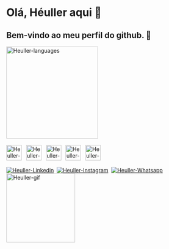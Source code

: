 # Olá, Héuller aqui 👋
## Bem-vindo ao meu perfil do github. 🌱

<div>
  <a href="https://www.github.com/hllrdev">
    <img alt="Heuller-languages" width="240em" src="https://github-readme-stats.vercel.app/api/top-langs/?username=hllrdev&theme=dracula" />
  </a>
</div>
<br/>
<div>
  <img align="center" alt="Heuller-Vue" height="40" width="40" src="https://api.iconify.design/skill-icons:vuejs-light.svg?color=%23888888">&nbsp;&nbsp;
  <img align="center" alt="Heuller-Nuxt" height="40" width="40" src="https://api.iconify.design/skill-icons:nuxtjs-light.svg?color=%23888888">&nbsp;&nbsp;
  <img align="center" alt="Heuller-Java" height="40" width="40" src="https://api.iconify.design/skill-icons:java-light.svg?color=%23888888">&nbsp;&nbsp;
  <img align="center" alt="Heuller-Springboot height="40" width="40" src="https://api.iconify.design/skill-icons:spring-light.svg?color=%23888888">&nbsp;&nbsp;
  <img align="center" alt="Heuller-Typescript" height="40" width="40" src="https://api.iconify.design/skill-icons:typescript.svg?color=%23888888">
</div>
<br/>
<div>
  <a href="https://www.linkedin.com/in/heuller-soares/"><img alt="Heuller-Linkedin" src="https://img.shields.io/badge/LinkedIn-0077B5?style=for-the-badge&logo=linkedin&logoColor=white" /></a>&nbsp;
  <a href="https://www.instagram.com/heullersuarez/"><img alt="Heuller-Instagram" src="https://img.shields.io/badge/Instagram-E4405F?style=for-the-badge&logo=instagram&logoColor=white" /></a>&nbsp;
  <a href="https://wa.me/5535997354331"><img alt="Heuller-Whatsapp" src="https://img.shields.io/badge/WhatsApp-25D366?style=for-the-badge&logo=whatsapp&logoColor=white" /></a>
</div>

<img height="180em" alt="Heuller-gif" src="https://media.giphy.com/media/hrwmeFmQ4K2dCvI8aa/giphy.gif" />
